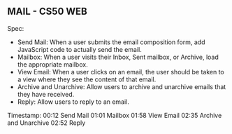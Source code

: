 ## MAIL - CS50 WEB

Spec:
- Send Mail: When a user submits the email composition form, add JavaScript code to actually send the email.
- Mailbox: When a user visits their Inbox, Sent mailbox, or Archive, load the appropriate mailbox.
- View Email: When a user clicks on an email, the user should be taken to a view where they see the content of that email.
- Archive and Unarchive: Allow users to archive and unarchive emails that they have received.
- Reply: Allow users to reply to an email.


Timestamp:
00:12 Send Mail
01:01 Mailbox
01:58 View Email
02:35 Archive and Unarchive
02:52 Reply


